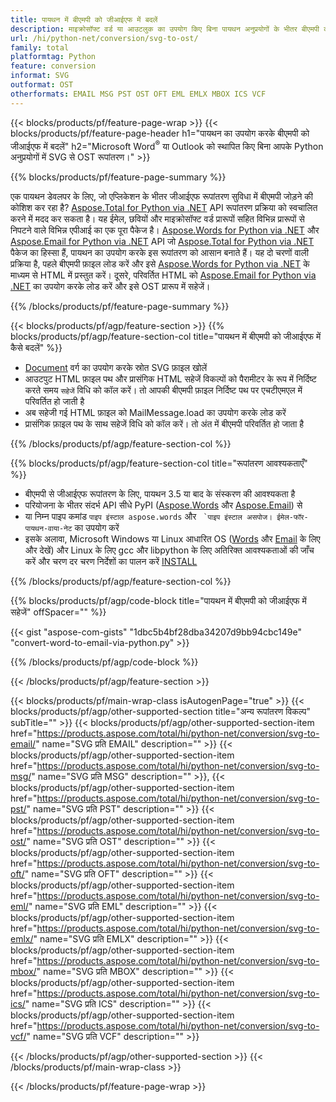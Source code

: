 ```yaml
---
title: पायथन में बीएमपी को जीआईएफ में बदलें
description: माइक्रोसॉफ्ट वर्ड या आउटलुक का उपयोग किए बिना पायथन अनुप्रयोगों के भीतर बीएमपी को जीआईएफ में सहेजें
url: /hi/python-net/conversion/svg-to-ost/
family: total
platformtag: Python
feature: conversion
informat: SVG
outformat: OST
otherformats: EMAIL MSG PST OST OFT EML EMLX MBOX ICS VCF
---
```

{{< blocks/products/pf/feature-page-wrap >}}
{{< blocks/products/pf/feature-page-header h1="पायथन का उपयोग करके बीएमपी को जीआईएफ में बदलें" h2="Microsoft Word<sup>&reg;</sup> या Outlook को स्थापित किए बिना आपके Python अनुप्रयोगों में SVG से OST रूपांतरण।" >}}

{{% blocks/products/pf/feature-page-summary %}}

एक पायथन डेवलपर के लिए, जो एप्लिकेशन के भीतर जीआईएफ रूपांतरण सुविधा में बीएमपी जोड़ने की कोशिश कर रहा है? [Aspose.Total for Python via .NET](https://products.aspose.com/total/python-net/) API रूपांतरण प्रक्रिया को स्वचालित करने में मदद कर सकता है। यह ईमेल, छवियों और माइक्रोसॉफ्ट वर्ड प्रारूपों सहित विभिन्न प्रारूपों से निपटने वाले विभिन्न एपीआई का एक पूरा पैकेज है। [Aspose.Words for Python via .NET](https://products.aspose.com/words/python-net/) और [Aspose.Email for Python via .NET](https://products.aspose.com/email/python-net/) API जो [Aspose.Total for Python via .NET](https://products.aspose.com/total/python-net/) पैकेज का हिस्सा हैं, पायथन का उपयोग करके इस रूपांतरण को आसान बनाते हैं। यह दो चरणों वाली प्रक्रिया है, पहले बीएमपी फ़ाइल लोड करें और इसे [Aspose.Words for Python via .NET](https://products.aspose.com/words/python-net/) के माध्यम से HTML में प्रस्तुत करें। दूसरे, परिवर्तित HTML को [Aspose.Email for Python via .NET](https://products.aspose.com/email/python-net/) का उपयोग करके लोड करें और इसे OST प्रारूप में सहेजें।

{{% /blocks/products/pf/feature-page-summary %}}

{{< blocks/products/pf/agp/feature-section >}}
{{% blocks/products/pf/agp/feature-section-col title="पायथन में बीएमपी को जीआईएफ में कैसे बदलें" %}}

- [Document](https://reference.aspose.com/words/python-net/aspose.words/document/) वर्ग का उपयोग करके स्रोत SVG फ़ाइल खोलें
- आउटपुट HTML फ़ाइल पथ और प्रासंगिक HTML सहेजें विकल्पों को पैरामीटर के रूप में निर्दिष्ट करते समय `सहेजें` विधि को कॉल करें। तो आपकी बीएमपी फ़ाइल निर्दिष्ट पथ पर एचटीएमएल में परिवर्तित हो जाती है
- अब सहेजी गई HTML फ़ाइल को MailMessage.load का उपयोग करके लोड करें
- प्रासंगिक फ़ाइल पथ के साथ सहेजें विधि को कॉल करें। तो अंत में बीएमपी परिवर्तित हो जाता है

{{% /blocks/products/pf/agp/feature-section-col %}}

{{% blocks/products/pf/agp/feature-section-col title="रूपांतरण आवश्यकताएँ" %}}

- बीएमपी से जीआईएफ रूपांतरण के लिए, पायथन 3.5 या बाद के संस्करण की आवश्यकता है
- परियोजना के भीतर संदर्भ API सीधे PyPI ([Aspose.Words](https://pypi.org/project/aspose-words/) और [Aspose.Email](https://pypi.org/project/Aspose.Email-for-Python-via-NET/)) से
- या निम्न पाइप कमांड ```पाइप इंस्टाल aspose.words``` और `` `पाइप इंस्टाल असपोज। ईमेल-फॉर-पायथन-वाया-नेट`` का उपयोग करें 
- इसके अलावा, Microsoft Windows या Linux आधारित OS ([Words](https://docs.aspose.com/words/python-net/system-requirements/) और [Email](https://docs.aspose.com/email/python-net/system-requirements/) के लिए और देखें) और Linux के लिए gcc और libpython के लिए अतिरिक्त आवश्यकताओं की जाँच करें और चरण दर चरण निर्देशों का पालन करें [INSTALL](https://docs.aspose.com/words/python-net/installation/)
 

{{% /blocks/products/pf/agp/feature-section-col %}}

{{% blocks/products/pf/agp/code-block title="पायथन में बीएमपी को जीआईएफ में सहेजें" offSpacer="" %}}

{{< gist "aspose-com-gists" "1dbc5b4bf28dba34207d9bb94cbc149e" "convert-word-to-email-via-python.py" >}}

{{% /blocks/products/pf/agp/code-block %}}

{{< /blocks/products/pf/agp/feature-section >}}

{{< blocks/products/pf/main-wrap-class isAutogenPage="true" >}}
{{< blocks/products/pf/agp/other-supported-section title="अन्य रूपांतरण विकल्प" subTitle="" >}}
{{< blocks/products/pf/agp/other-supported-section-item href="https://products.aspose.com/total/hi/python-net/conversion/svg-to-email/" name="SVG प्रति EMAIL" description="" >}}
{{< blocks/products/pf/agp/other-supported-section-item href="https://products.aspose.com/total/hi/python-net/conversion/svg-to-msg/" name="SVG प्रति MSG" description="" >}},
{{< blocks/products/pf/agp/other-supported-section-item href="https://products.aspose.com/total/hi/python-net/conversion/svg-to-pst/" name="SVG प्रति PST" description="" >}}
{{< blocks/products/pf/agp/other-supported-section-item href="https://products.aspose.com/total/hi/python-net/conversion/svg-to-ost/" name="SVG प्रति OST" description="" >}}
{{< blocks/products/pf/agp/other-supported-section-item href="https://products.aspose.com/total/hi/python-net/conversion/svg-to-oft/" name="SVG प्रति OFT" description="" >}}
{{< blocks/products/pf/agp/other-supported-section-item href="https://products.aspose.com/total/hi/python-net/conversion/svg-to-eml/" name="SVG प्रति EML" description="" >}}
{{< blocks/products/pf/agp/other-supported-section-item href="https://products.aspose.com/total/hi/python-net/conversion/svg-to-emlx/" name="SVG प्रति EMLX" description="" >}}
{{< blocks/products/pf/agp/other-supported-section-item href="https://products.aspose.com/total/hi/python-net/conversion/svg-to-mbox/" name="SVG प्रति MBOX" description="" >}}
{{< blocks/products/pf/agp/other-supported-section-item href="https://products.aspose.com/total/hi/python-net/conversion/svg-to-ics/" name="SVG प्रति ICS" description="" >}}
{{< blocks/products/pf/agp/other-supported-section-item href="https://products.aspose.com/total/hi/python-net/conversion/svg-to-vcf/" name="SVG प्रति VCF" description="" >}}

{{< /blocks/products/pf/agp/other-supported-section >}}
{{< /blocks/products/pf/main-wrap-class >}}

{{< /blocks/products/pf/feature-page-wrap >}}